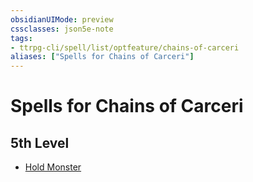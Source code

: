 ```yaml
---
obsidianUIMode: preview
cssclasses: json5e-note
tags:
- ttrpg-cli/spell/list/optfeature/chains-of-carceri
aliases: ["Spells for Chains of Carceri"]
---
```

# Spells for Chains of Carceri

## 5th Level

- [Hold Monster](3-Mechanics/CLI/spells/hold-monster.md "PHB")